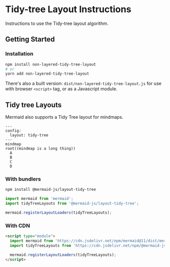 # Tidy-tree Layout Instructions

Instructions to use the Tidy-tree layout algorithm.

## Getting Started

### Installation

```bash
npm install non-layered-tidy-tree-layout
# or
yarn add non-layered-tidy-tree-layout

```

There's also a built version: `dist/non-layered-tidy-tree-layout.js` for use with browser `<script>` tag, or as a Javascript module.

## Tidy tree Layouts

Mermaid also supports a Tidy Tree layout for mindmaps.

```
---
config:
  layout: tidy-tree
---
mindmap
root((mindmap is a long thing))
  A
  B
  C
  D
```

### With bundlers

```sh
npm install @mermaid-js/layout-tidy-tree
```

```ts
import mermaid from 'mermaid';
import tidyTreeLayouts from '@mermaid-js/layout-tidy-tree';

mermaid.registerLayoutLoaders(tidyTreeLayouts);
```

### With CDN

```html
<script type="module">
  import mermaid from 'https://cdn.jsdelivr.net/npm/mermaid@11/dist/mermaid.esm.min.mjs';
  import tidyTreeLayouts from 'https://cdn.jsdelivr.net/npm/@mermaid-js/layout-tidy-tree@0/dist/mermaid-layout-tidy-tree.esm.min.mjs';

  mermaid.registerLayoutLoaders(tidyTreeLayouts);
</script>
```
